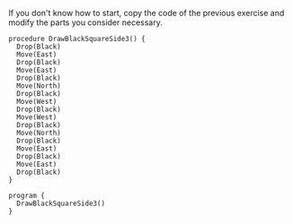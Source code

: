 If you don't know how to start, copy the code of the previous exercise and modify the parts you consider necessary.

```gobstones
procedure DrawBlackSquareSide3() {
  Drop(Black)
  Move(East)
  Drop(Black)
  Move(East)
  Drop(Black)
  Move(North)
  Drop(Black)
  Move(West)
  Drop(Black)
  Move(West)
  Drop(Black)
  Move(North)
  Drop(Black)
  Move(East)
  Drop(Black)
  Move(East)
  Drop(Black)
}

program {
  DrawBlackSquareSide3()
}
```
